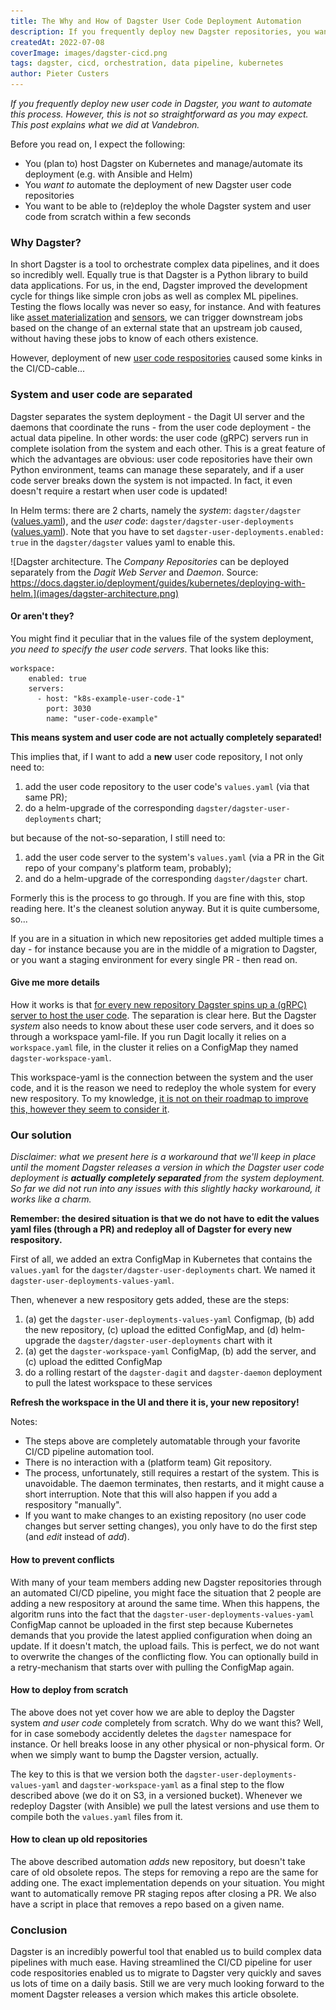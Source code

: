 ```yaml
---
title: The Why and How of Dagster User Code Deployment Automation
description: If you frequently deploy new Dagster repositories, you want to automate this process. However, this is not so straightforward as it may seem at first. This post explains what we did at Vandebron.
createdAt: 2022-07-08
coverImage: images/dagster-cicd.png
tags: dagster, cicd, orchestration, data pipeline, kubernetes
author: Pieter Custers
---
```


_If you frequently deploy new user code in Dagster, you want to automate this process. However, this is not so straightforward as you may expect. This post explains what we did at Vandebron._

Before you read on, I expect the following:
* You (plan to) host Dagster on Kubernetes and manage/automate its deployment (e.g. with Ansible and Helm)
* You _want to_ automate the deployment of new Dagster user code repositories
* You want to be able to (re)deploy the whole Dagster system and user code from scratch within a few seconds

### Why Dagster?

In short Dagster is a tool to orchestrate complex data pipelines, and it does so incredibly well. Equally true is that Dagster is a Python library to build data applications. For us, in the end, Dagster improved the development cycle for things like simple cron jobs as well as complex ML pipelines. Testing the flows locally was never so easy, for instance. And with features like [asset materialization](https://docs.dagster.io/concepts/assets/asset-materializations) and [sensors](https://docs.dagster.io/concepts/partitions-schedules-sensors/sensors), we can trigger downstream jobs based on the change of an external state that an upstream job caused, without having these jobs to know of each others existence.

However, deployment of new [user code respositories](https://docs.dagster.io/concepts/repositories-workspaces/repositories) caused some kinks in the CI/CD-cable...

### System and user code are separated

Dagster separates the system deployment - the Dagit UI server and the daemons that coordinate the runs - from the user code deployment - the actual data pipeline. In other words: the user code (gRPC) servers run in complete isolation from the system and each other. This is a great feature of which the advantages are obvious: user code repositories have their own Python environment, teams can manage these separately, and if a user code server breaks down the system is not impacted. In fact, it even doesn't require a restart when user code is updated!

In Helm terms: there are 2 charts, namely the _system_: `dagster/dagster` ([values.yaml](https://github.com/dagster-io/dagster/blob/master/helm/dagster/values.yaml)), and the _user code_: `dagster/dagster-user-deployments` ([values.yaml](https://github.com/dagster-io/dagster/blob/master/helm/dagster/charts/dagster-user-deployments/values.yaml)). Note that you have to set `dagster-user-deployments.enabled: true` in the `dagster/dagster` values yaml to enable this.

![Dagster architecture. The _Company Repositories_ can be deployed separately from the _Dagit Web Server_ and _Daemon_. Source: https://docs.dagster.io/deployment/guides/kubernetes/deploying-with-helm.](images/dagster-architecture.png)

#### Or aren't they?

You might find it peculiar that in the values file of the system deployment, _you need to specify the user code servers_. That looks like this:

```
workspace:
    enabled: true
    servers:
      - host: "k8s-example-user-code-1"
        port: 3030
        name: "user-code-example"
```

**This means system and user code are not actually completely separated!**

This implies that, if I want to add a __new__ user code repository, I not only need to:

1. add the user code repository to the user code's `values.yaml` (via that same PR);
1. do a helm-upgrade of the corresponding `dagster/dagster-user-deployments` chart;

but because of the not-so-separation, I still need to:

1. add the user code server to the system's `values.yaml` (via a PR in the Git repo of your company's platform team, probably);
1. and do a helm-upgrade of the corresponding `dagster/dagster` chart.

Formerly this is the process to go through. If you are fine with this, stop reading here. It's the cleanest solution anyway. But it is quite cumbersome, so...

If you are in a situation in which new repositories get added multiple times a day - for instance because you are in the middle of a migration to Dagster, or you want a staging environment for every single PR - then read on.

#### Give me more details

How it works is that [for every new repository Dagster spins up a (gRPC) server to host the user code](https://docs.dagster.io/deployment/guides/kubernetes/deploying-with-helm#user-code-deployment). The separation is clear here. But the Dagster _system_ also needs to know about these user code servers, and it does so through a workspace yaml-file. If you run Dagit locally it relies on a `workspace.yaml` file, in the cluster it relies on a ConfigMap they named `dagster-workspace-yaml`. 

This workspace-yaml is the connection between the system and the user code, and it is the reason we need to redeploy the whole system for every new respository. To my knowledge, [it is not on their roadmap to improve this, however they seem to consider it](https://github.com/dagster-io/dagster/discussions/3851).

### Our solution

_Disclaimer: what we present here is a workaround that we'll keep in place until the moment Dagster releases a version in which the Dagster user code deployment is **actually completely separated** from the system deployment. So far we did not run into any issues with this slightly hacky workaround, it works like a charm._

**Remember: the desired situation is that we do not have to edit the values yaml files (through a PR) and redeploy all of Dagster for every new respository.**

First of all, we added an extra ConfigMap in Kubernetes that contains the `values.yaml` for the `dagster/dagster-user-deployments` chart. We named it `dagster-user-deployments-values-yaml`.

Then, whenever a new respository gets added, these are the steps:
1. (a) get the `dagster-user-deployments-values-yaml` Configmap, (b) add the new repository, (c) upload the editted ConfigMap, and (d) helm-upgrade the `dagster/dagster-user-deployments` chart with it
2. (a) get the `dagster-workspace-yaml` ConfigMap, (b) add the server, and (c) upload the editted ConfigMap
3. do a rolling restart of the `dagster-dagit` and `dagster-daemon` deployment to pull the latest workspace to these services

**Refresh the workspace in the UI and there it is, your new repository!**

Notes:
* The steps above are completely automatable through your favorite CI/CD pipeline automation tool.
* There is no interaction with a (platform team) Git repository.
* The process, unfortunately, still requires a restart of the system. This is unavoidable. The daemon terminates, then restarts, and it might cause a short interruption. Note that this will also happen if you add a respository "manually".
* If you want to make changes to an existing repository (no user code changes but server setting changes), you only have to do the first step (and _edit_ instead of _add_).

#### How to prevent conflicts

With many of your team members adding new Dagster repositories through an automated CI/CD pipeline, you might face the situation that 2 people are adding a new respository at around the same time. When this happens, the algoritm runs into the fact that the `dagster-user-deployments-values-yaml` ConfigMap cannot be uploaded in the first step because Kubernetes demands that you provide the latest applied configuration when doing an update. If it doesn't match, the upload fails. This is perfect, we do not want to overwrite the changes of the conflicting flow. You can optionally build in a retry-mechanism that starts over with pulling the ConfigMap again.

#### How to deploy from scratch

The above does not yet cover how we are able to deploy the Dagster system _and user code_ completely from scratch. Why do we want this? Well, for in case somebody accidently deletes the `dagster` namespace for instance. Or hell breaks loose in any other physical or non-physical form. Or when we simply want to bump the Dagster version, actually.

The key to this is that we version both the `dagster-user-deployments-values-yaml` and `dagster-workspace-yaml` as a final step to the flow described above (we do it on S3, in a versioned bucket). Whenever we redeploy Dagster (with Ansible) we pull the latest versions and use them to compile both the `values.yaml` files from it. 

#### How to clean up old repositories

The above described automation _adds_ new repository, but doesn't take care of old obsolete repos. The steps for removing a repo are the same for adding one. The exact implementation depends on your situation. You might want to automatically remove PR staging repos after closing a PR. We also have a script in place that removes a repo based on a given name.

### Conclusion

Dagster is an incredibly powerful tool that enabled us to build complex data pipelines with much ease. Having streamlined the CI/CD pipeline for user code respositories enabled us to migrate to Dagster very quickly and saves us lots of time on a daily basis. Still we are very much looking forward to the moment Dagster releases a version which makes this article obsolete.
